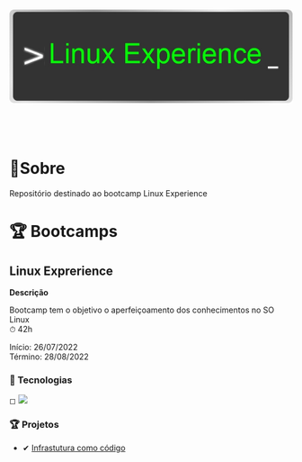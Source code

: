 <h1 align="center">
    <img src="../img/linux_experience.jpg">
</h1>
<br>
<br>

# 📑Sobre
Repositório destinado ao bootcamp Linux Experience


# 🏆 Bootcamps

## Linux Exprerience
  **Descrição**

Bootcamp tem o objetivo o aperfeiçoamento dos conhecimentos no SO Linux<br>
⏱ 42h<br>

Início: 26/07/2022<br>
Término: 28/08/2022

### 🚀 Tecnologias

◻ <img src='https://cdn-icons-png.flaticon.com/512/518/518713.png' width='50'>


### 🏆 Projetos

 * ✔ [Infrastutura como código]()
 

